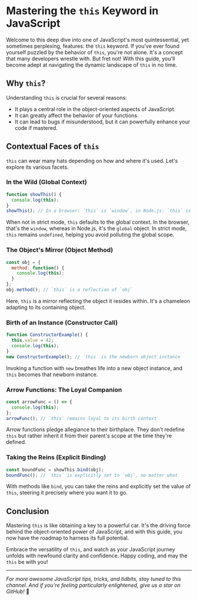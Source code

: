 # Mastering the `this` Keyword in JavaScript

Welcome to this deep dive into one of JavaScript's most quintessential, yet sometimes perplexing, features: the `this` keyword. If you've ever found yourself puzzled by the behavior of `this`, you're not alone. It's a concept that many developers wrestle with. But fret not! With this guide, you'll become adept at navigating the dynamic landscape of `this` in no time.

## Why `this`?

Understanding `this` is crucial for several reasons:

- It plays a central role in the object-oriented aspects of JavaScript.
- It can greatly affect the behavior of your functions.
- It can lead to bugs if misunderstood, but it can powerfully enhance your code if mastered.

## Contextual Faces of `this`

`this` can wear many hats depending on how and where it's used. Let's explore its various facets.

### In the Wild (Global Context)

```javascript
function showThis() {
  console.log(this);
}
showThis(); // In a browser: `this` is `window`, in Node.js: `this` is `global`
```

When not in strict mode, `this` defaults to the global context. In the browser, that's the `window`, whereas in Node.js, it's the `global` object. In strict mode, `this` remains `undefined`, helping you avoid polluting the global scope.

### The Object's Mirror (Object Method)

```javascript
const obj = {
  method: function() {
    console.log(this);
  }
};
obj.method(); // `this` is a reflection of `obj`
```

Here, `this` is a mirror reflecting the object it resides within. It's a chameleon adapting to its containing object.

### Birth of an Instance (Constructor Call)

```javascript
function ConstructorExample() {
  this.value = 42;
  console.log(this);
}
new ConstructorExample(); // `this` is the newborn object instance
```

Invoking a function with `new` breathes life into a new object instance, and `this` becomes that newborn instance.

### Arrow Functions: The Loyal Companion

```javascript
const arrowFunc = () => {
  console.log(this);
};
arrowFunc(); // `this` remains loyal to its birth context
```

Arrow functions pledge allegiance to their birthplace. They don't redefine `this` but rather inherit it from their parent's scope at the time they're defined.

### Taking the Reins (Explicit Binding)

```javascript
const boundFunc = showThis.bind(obj);
boundFunc(); // `this` is explicitly set to `obj`, no matter what
```

With methods like `bind`, you can take the reins and explicitly set the value of `this`, steering it precisely where you want it to go.

## Conclusion

Mastering `this` is like obtaining a key to a powerful car. It's the driving force behind the object-oriented power of JavaScript, and with this guide, you now have the roadmap to harness its full potential.

Embrace the versatility of `this`, and watch as your JavaScript journey unfolds with newfound clarity and confidence. Happy coding, and may the `this` be with you!

---

_For more awesome JavaScript tips, tricks, and tidbits, stay tuned to this channel. And if you're feeling particularly enlightened, give us a star on GitHub!_ 🌟
